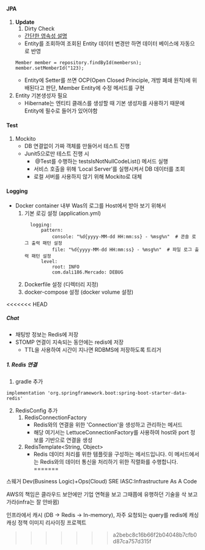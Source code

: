 #### JPA 
1. **Update**
	1. Dirty Check
	- [간단한 영속성 설명](https://study-easy-coding.tistory.com/105)
	- Entity를 조회하여 조회된 Entity 데이터 변경만 하면 데이터 베이스에 자동으로 반영
	```
	Member member = repository.findById(membersn);
	member.setMemberId("123);
	```
	- Entity에 Setter를 쓰면 OCP(Open Closed Principle, 개방 폐쇄 원칙)에 위배된다고 판단, Member Entity에 수정 메서드를 구현
2. Entity 기본생성자 필요
	- Hibernate는 엔티티 클래스를 생성할 때 기본 생성자를 사용하기 때문에 Entity에 필수로 들어가 있어야함
#### Test
1. Mockito
	- DB 연결없이 가짜 객체를 만들어서 테스트 진행
	- Junit5으로만 테스트 진행 시
		-  @Test를 수행하는 testsIsNotNullCodeList() 메서드 실행
		- 서비스 호출을 위해 ‘Local Server’를 실행시켜서 DB 데이터를 조회
		- 로컬 서버를 사용하지 않기 위해 Mockito로 대체

#### Logging
- Docker container 내부 Was의 로그를 Host에서 받아 보기 위해서
	1. 기본 로깅 설정 (application.yml)
		```
		  logging:
			  pattern:
				  console: "%d{yyyy-MM-dd HH:mm:ss} - %msg%n"  # 콘솔 로그 출력 패턴 설정
				  file: "%d{yyyy-MM-dd HH:mm:ss} - %msg%n"  # 파일 로그 출력 패턴 설정
			  level:
				  root: INFO
				  com.dali186.Mercado: DEBUG
		```
	1. Dockerfile 설정 (디렉터리 지정)
	2. docker-compose 설정 (docker volume 설정)

<<<<<<< HEAD
##### Chat
- 채팅방 정보는 Redis에 저장
- STOMP 연결이 지속되는 동안에는 redis에 저장
	- TTL을 사용하여 시간이 지나면 RDBMS에 저장하도록 트리거

##### 1. Redis 연결
1. gradle 추가
```
implementation 'org.springframework.boot:spring-boot-starter-data-redis'
```
2. RedisConfig 추가
	1. RedisConnectionFactory
		- Redis와의 연결을 위한 'Connection'을 생성하고 관리하는 메서드
		- 해당 여기서는 LettuceConnectionFactory를 사용하여 host와 port 정보를 기반으로 연결을 생성
	2. RedisTemplate<String, Object>
		- Redis 데이터 처리를 위한 템플릿을 구성하는 메서드입니다. 이 메서드에서는 Redis와의 데이터 통신을 처리하기 위한 직렬화를 수행합니다.
=======

스웨거
Dev(Business Logic)+Ops(Cloud)
SRE
IASC:Infrastructure As A Code

AWS의 책임은 클라우드 보안에만 
기업 연혁을 보고 그때쯤에 유행하던 기술을 삭 보고 가라(infra는 잘 안바뀜)

인프라에서 캐시 (DB -> Redis -> In-memory), 자주 요청되는 query를 redis에 캐싱
캐싱 정책
이미지 리사이징 프로젝트
>>>>>>> a2bebc8c16b66f2b04048b7cfb0d87ca757d315f
